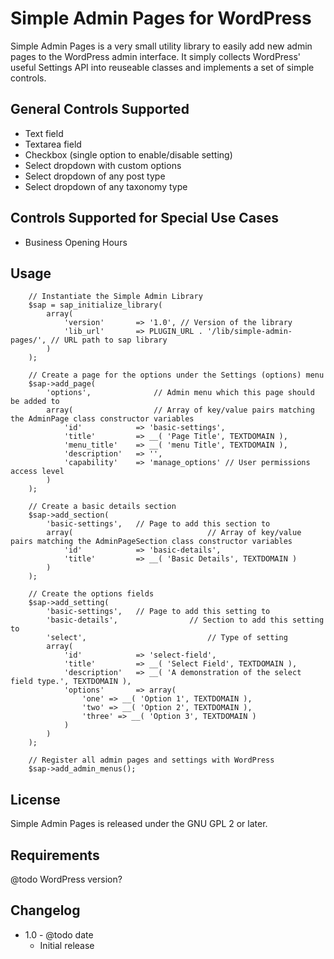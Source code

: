 Simple Admin Pages for WordPress
================================

Simple Admin Pages is a very small utility library to easily add new admin
pages to the WordPress admin interface. It simply collects WordPress' useful
Settings API into reuseable classes and implements a set of simple controls.

## General Controls Supported

- Text field
- Textarea field
- Checkbox (single option to enable/disable setting)
- Select dropdown with custom options
- Select dropdown of any post type
- Select dropdown of any taxonomy type

## Controls Supported for Special Use Cases

- Business Opening Hours

## Usage

```
	// Instantiate the Simple Admin Library
	$sap = sap_initialize_library(
		array(
			'version'		=> '1.0', // Version of the library
			'lib_url'		=> PLUGIN_URL . '/lib/simple-admin-pages/', // URL path to sap library
		)
	);

	// Create a page for the options under the Settings (options) menu
	$sap->add_page(
		'options', 				// Admin menu which this page should be added to
		array(					// Array of key/value pairs matching the AdminPage class constructor variables
			'id'			=> 'basic-settings',
			'title'			=> __( 'Page Title', TEXTDOMAIN ),
			'menu_title'	=> __( 'menu Title', TEXTDOMAIN ),
			'description'	=> '',
			'capability'	=> 'manage_options' // User permissions access level
		)
	);

	// Create a basic details section
	$sap->add_section(
		'basic-settings',	// Page to add this section to
		array(								// Array of key/value pairs matching the AdminPageSection class constructor variables
			'id'			=> 'basic-details',
			'title'			=> __( 'Basic Details', TEXTDOMAIN )
		)
	);

	// Create the options fields
	$sap->add_setting(
		'basic-settings',	// Page to add this setting to
		'basic-details',				// Section to add this setting to
		'select',							// Type of setting
		array(
			'id'			=> 'select-field',
			'title'			=> __( 'Select Field', TEXTDOMAIN ),
			'description'	=> __( 'A demonstration of the select field type.', TEXTDOMAIN ),
			'options'		=> array(
				'one' => __( 'Option 1', TEXTDOMAIN ),
				'two' => __( 'Option 2', TEXTDOMAIN ),
				'three' => __( 'Option 3', TEXTDOMAIN )
			)
		)
	);

	// Register all admin pages and settings with WordPress
	$sap->add_admin_menus();
```

## License

Simple Admin Pages is released under the GNU GPL 2 or later.

## Requirements

@todo WordPress version?

## Changelog
- 1.0 - @todo date
	- Initial release
